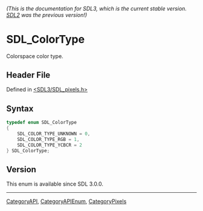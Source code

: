 ###### (This is the documentation for SDL3, which is the current stable version. [SDL2](https://wiki.libsdl.org/SDL2/) was the previous version!)
# SDL_ColorType

Colorspace color type.

## Header File

Defined in [<SDL3/SDL_pixels.h>](https://github.com/libsdl-org/SDL/blob/main/include/SDL3/SDL_pixels.h)

## Syntax

```c
typedef enum SDL_ColorType
{
    SDL_COLOR_TYPE_UNKNOWN = 0,
    SDL_COLOR_TYPE_RGB = 1,
    SDL_COLOR_TYPE_YCBCR = 2
} SDL_ColorType;
```

## Version

This enum is available since SDL 3.0.0.

----
[CategoryAPI](CategoryAPI), [CategoryAPIEnum](CategoryAPIEnum), [CategoryPixels](CategoryPixels)


